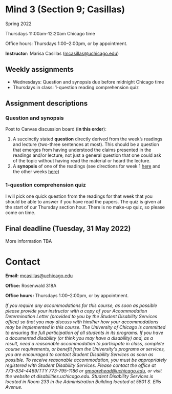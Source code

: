 # Mind 3 (Section 9; Casillas)

Spring 2022

Thursdays 11:00am-12:20am Chicago time

Office hours: Thursdays 1:00–2:00pm, or by appointment.

**Instructor:** Marisa Casillas (mcasillas@uchicago.edu)


## Weekly assignments
* Wednesdays: Question and synopsis due before midnight Chicago time
* Thursdays in class: 1-question reading comprehension quiz

## Assignment descriptions

### Question and synopsis

Post to Canvas discussion board (**in this order**):

1. A succinctly stated **question** directly derived from the week’s readings and lecture (two-three sentences at most). This should be a question that emerges from having understood the claims presented in the readings and/or lecture, not just a general question that one could ask of the topic without having read the material or heard the lecture.
2. A **synopsis** of one of the readings (see directions for week 1 [here](../course_instructions/wk1-synopsis/) and the other weeks [here](../course_instructions/wk2to9-synopsis/))

### 1-question comprehension quiz

I will pick one quick question from the readings for that week that you should be able to answer if you have read the papers. The quiz is given at the start of our Thursday section hour. There is no make-up quiz, so please come on time.

## Final deadline (Tuesday, 31 May 2022)
More information TBA

# Contact
**Email:** mcasillas@uchicago.edu

**Office:** Rosenwald 318A

**Office hours:** Thursdays 1:00–2:00pm, or by appointment.


_If you require any accommodations for this course, as soon as possible please provide your instructor with a copy of your Accommodation Determination Letter (provided to you by the Student Disability Services office) so that you may discuss with him/her how your accommodations may be implemented in this course.
The University of Chicago is committed to ensuring the full participation of all students in its programs. If you have a documented disability (or think you may have a disability) and, as a result, need a reasonable accommodation to participate in class, complete course requirements, or benefit from the University's programs or services, you are encouraged to contact Student Disability Services as soon as possible. To receive reasonable accommodation, you must be appropriately registered with Student Disability Services.  Please contact the office at 773-834-4469/TTY 773-795-1186 or gmoorehead@uchicago.edu, or visit the website at disabilities.uchicago.edu.  Student Disability Services is located in Room 233 in the Administration Building located at 5801 S. Ellis Avenue._